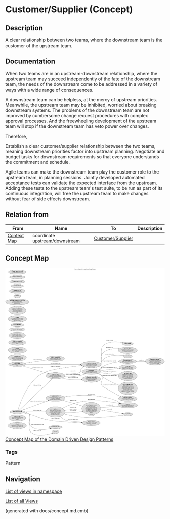 # Customer/Supplier (Concept)
## Description
A clear relationship between two teams, where the downstream team is the customer
of the upstream team.

## Documentation
When two teams are in an upstream-downstream relationship, where the upstream
team may succeed independently of the fate of the downstream team, the needs of
the downstream come to be addressed in a variety of ways with a wide range of
consequences.

A downstream team can be helpless, at the mercy of upstream priorities.
Meanwhile, the upstream team may be inhibited, worried about breaking
downstream systems.
The problems of the downstream team are not improved by cumbersome change
request procedures with complex approval processes. And the freewheeling
development of the upstream team will stop if the downstream team has veto
power over changes.

Therefore,

Establish a clear customer/supplier relationship between the two teams, meaning
downstream priorities factor into upstream planning. Negotiate and budget tasks
for downstream requirements so that everyone understands the commitment and
schedule.

Agile teams can make the downstream team play the customer role to the upstream
team, in planning sessions. Jointly developed automated acceptance tests can
validate the expected interface from the upstream. Adding these tests to the
upstream team's test suite, to be run as part of its continuous integration,
will free the upstream team to make changes without fear of side effects
downstream.

## Relation from
| From | Name | To | Description |
|---|---|---|---|
| [Context Map](../../software-development/domain-driven-design/c-context-map.md) | coordinate upstream/downstream | [Customer/Supplier](../../software-development/domain-driven-design/c-customer-supplier.md) |  |

## Concept Map
![Concept Map of the Domain Driven Design Patterns](../../software-development/domain-driven-design/concept-view.png)
[Concept Map of the Domain Driven Design Patterns](../../software-development/domain-driven-design/concept-view.md)

### Tags
Pattern


## Navigation
[List of views in namespace](./views-in-namespace.md)

[List of all Views](../../views.md)

(generated with docs/concept.md.cmb)
